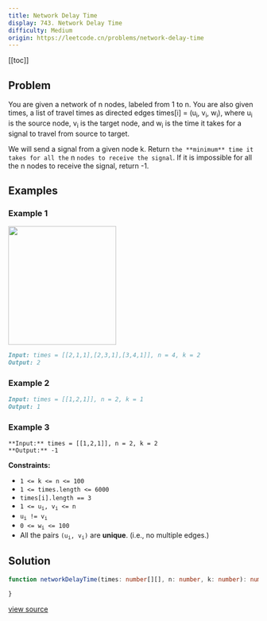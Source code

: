 ```yaml
---
title: Network Delay Time
display: 743. Network Delay Time
difficulty: Medium
origin: https://leetcode.cn/problems/network-delay-time
---
```


[[toc]]

## Problem

You are given a network of n nodes, labeled from 1 to n. You are also given times, a list of travel times as directed edges times[i] = (u<sub>i</sub>, v<sub>i</sub>, w<sub>i</sub>), where u<sub>i</sub> is the source node, v<sub>i</sub> is the target node, and w<sub>i</sub> is the time it takes for a signal to travel from source to target.

We will send a signal from a given node k. Return `the **minimum** time it takes for all the` n `nodes to receive the signal`. If it is impossible for all the n nodes to receive the signal, return -1.

## Examples

### Example 1

<img alt="" src="https://assets.leetcode.com/uploads/2019/05/23/931_example_1.png" style="width: 217px; height: 239px;" />

```md
Input: times = [[2,1,1],[2,3,1],[3,4,1]], n = 4, k = 2
Output: 2
```

### Example 2

```md
Input: times = [[1,2,1]], n = 2, k = 1
Output: 1
```

### Example 3

```
**Input:** times = [[1,2,1]], n = 2, k = 2
**Output:** -1
```

 
**Constraints:**

- <code>1 &lt;= k &lt;= n &lt;= 100</code>
- <code>1 &lt;= times.length &lt;= 6000</code>
- <code>times[i].length == 3</code>
- <code>1 &lt;= u<sub>i</sub>, v<sub>i</sub> &lt;= n</code>
- <code>u<sub>i</sub> != v<sub>i</sub></code>
- <code>0 &lt;= w<sub>i</sub> &lt;= 100</code>
- All the pairs <code>(u<sub>i</sub>, v<sub>i</sub>)</code> are **unique**. (i.e., no multiple edges.)


## Solution

```ts
function networkDelayTime(times: number[][], n: number, k: number): number {

}
```

[view source](https://leetcode.cn/problems/network-delay-time)
